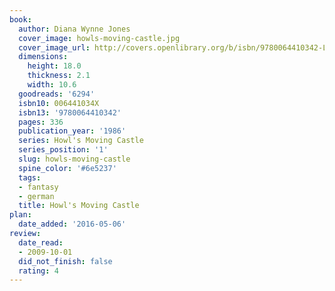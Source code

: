 ```yaml
---
book:
  author: Diana Wynne Jones
  cover_image: howls-moving-castle.jpg
  cover_image_url: http://covers.openlibrary.org/b/isbn/9780064410342-L.jpg
  dimensions:
    height: 18.0
    thickness: 2.1
    width: 10.6
  goodreads: '6294'
  isbn10: 006441034X
  isbn13: '9780064410342'
  pages: 336
  publication_year: '1986'
  series: Howl's Moving Castle
  series_position: '1'
  slug: howls-moving-castle
  spine_color: '#6e5237'
  tags:
  - fantasy
  - german
  title: Howl's Moving Castle
plan:
  date_added: '2016-05-06'
review:
  date_read:
  - 2009-10-01
  did_not_finish: false
  rating: 4
---
```

